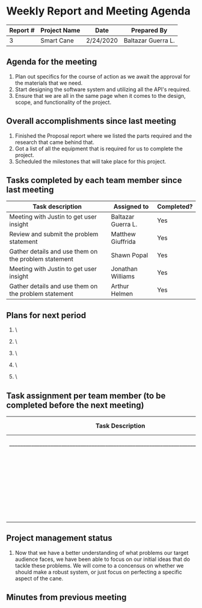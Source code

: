 # Weekly Report and Meeting Agenda


| Report # | Project Name | Date | Prepared By |
| --- | --- | --- | --- |
| 3 | Smart Cane | 2/24/2020 | Baltazar Guerra L. |


## Agenda for the meeting
1. Plan out specifics for the course of action as we await the approval for the materials that we need.
2. Start designing the software system and utilizing all the API's required.
3. Ensure that we are all in the same page when it comes to the design, scope, and functionality of the project.

## Overall accomplishments since last meeting
1. Finished the Proposal report where we listed the parts required and the research that came behind that.
2. Got a list of all the equipment that is required for us to complete the project.
3. Scheduled the milestones that will take place for this project.

## Tasks completed by each team member since last meeting

| Task description | Assigned to | Completed? |
| --- | --- | --- |
|  Meeting with Justin to get user insight   |  Baltazar Guerra L.  | Yes |
| Review and submit the problem statement | Matthew Giuffrida | Yes |
| Gather details and use them on the problem statement | Shawn Popal | Yes |
| Meeting with Justin to get user insight | Jonathan Williams | Yes |
| Gather details and use them on the problem statement | Arthur Helmen | Yes |


## Plans for next period
1. \

2. \

3. \

4. \

5. \

## Task assignment per team member (to be completed before the next meeting)
| Task Description | Assigned to |
| --- | --- |
|_________________________________________________________________________________ | Baltazar Guerra L |
| | Matthew Giuffrida |
| | Shawn Popal |
| | Jonathan Williams |
| | Arthur Helmen |

## Project management status
1. Now that we have a better understanding of what problems our target audience faces, we have been able to focus on our initial ideas that do tackle these problems. We will come to a concensus on whether we should make a robust system, or just focus on perfecting a specific aspect of the cane.

## Minutes from previous meeting

